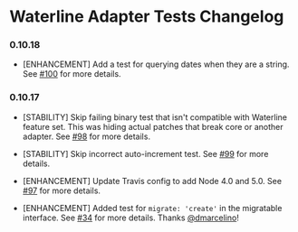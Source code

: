 # Waterline Adapter Tests Changelog

### 0.10.18

* [ENHANCEMENT] Add a test for querying dates when they are a string. See [#100](https://github.com/balderdashy/waterline-adapter-tests/pull/100) for more details.

### 0.10.17

* [STABILITY] Skip failing binary test that isn't compatible with Waterline feature set. This was hiding actual patches that break core or another adapter. See [#98](https://github.com/balderdashy/waterline-adapter-tests/pull/98) for more details.

* [STABILITY] Skip incorrect auto-increment test. See [#99](https://github.com/balderdashy/waterline-adapter-tests/pull/99) for more details.

* [ENHANCEMENT] Update Travis config to add Node 4.0 and 5.0. See [#97](https://github.com/balderdashy/waterline-adapter-tests/pull/97) for more details.

* [ENHANCEMENT] Added test for `migrate: 'create'` in the migratable interface. See [#34](https://github.com/balderdashy/waterline-adapter-tests/pull/34) for more details. Thanks [@dmarcelino](https://github.com/dmarcelino)!

